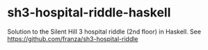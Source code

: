 sh3-hospital-riddle-haskell
===========================

Solution to the Silent Hill 3 hospital riddle (2nd floor) in Haskell. See https://github.com/franza/sh3-hospital-riddle
